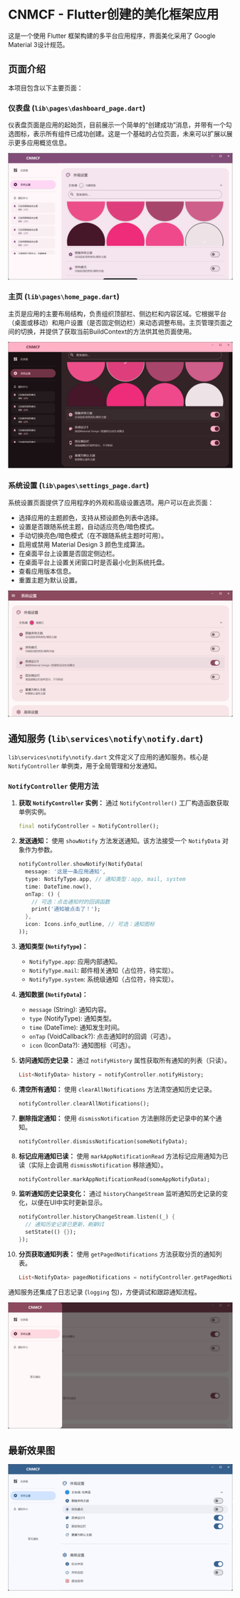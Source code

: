 # CNMCF - Flutter创建的美化框架应用

这是一个使用 Flutter 框架构建的多平台应用程序，界面美化采用了 Google Material 3设计规范。

## 页面介绍

本项目包含以下主要页面：

### 仪表盘 (`lib\pages\dashboard_page.dart`)

仪表盘页面是应用的起始页，目前展示一个简单的“创建成功”消息，并带有一个勾选图标，表示所有组件已成功创建。这是一个基础的占位页面，未来可以扩展以展示更多应用概览信息。

![仪表盘截图](assets/screenshots/Desktop_screenshot_1.png)

### 主页 (`lib\pages\home_page.dart`)

主页是应用的主要布局结构，负责组织顶部栏、侧边栏和内容区域。它根据平台（桌面或移动）和用户设置（是否固定侧边栏）来动态调整布局。主页管理页面之间的切换，并提供了获取当前BuildContext的方法供其他页面使用。

![主页布局截图](assets/screenshots/Desktop_screenshot_2.png)

### 系统设置 (`lib\pages\settings_page.dart`)

系统设置页面提供了应用程序的外观和高级设置选项。用户可以在此页面：

* 选择应用的主题颜色，支持从预设颜色列表中选择。
* 设置是否跟随系统主题，自动适应亮色/暗色模式。
* 手动切换亮色/暗色模式（在不跟随系统主题时可用）。
* 启用或禁用 Material Design 3 颜色生成算法。
* 在桌面平台上设置是否固定侧边栏。
* 在桌面平台上设置关闭窗口时是否最小化到系统托盘。
* 查看应用版本信息。
* 重置主题为默认设置。

![系统设置截图](assets/screenshots/Desktop_screenshot_3.png)

## 通知服务 (`lib\services\notify\notify.dart`)

`lib\services\notify\notify.dart` 文件定义了应用的通知服务。核心是 `NotifyController` 单例类，用于全局管理和分发通知。

### `NotifyController` 使用方法

1. **获取 `NotifyController` 实例：**
    通过 `NotifyController()` 工厂构造函数获取单例实例。

    ```dart
    final notifyController = NotifyController();
    ```

2. **发送通知：**
    使用 `showNotify` 方法发送通知。该方法接受一个 `NotifyData` 对象作为参数。

    ```dart
    notifyController.showNotify(NotifyData(
      message: '这是一条应用通知',
      type: NotifyType.app, // 通知类型：app, mail, system
      time: DateTime.now(),
      onTap: () {
        // 可选：点击通知时的回调函数
        print('通知被点击了！');
      },
      icon: Icons.info_outline, // 可选：通知图标
    ));
    ```

3. **通知类型 (`NotifyType`)：**
    * `NotifyType.app`: 应用内部通知。
    * `NotifyType.mail`: 邮件相关通知（占位符，待实现）。
    * `NotifyType.system`: 系统级通知（占位符，待实现）。

4. **通知数据 (`NotifyData`)：**
    * `message` (String): 通知内容。
    * `type` (NotifyType): 通知类型。
    * `time` (DateTime): 通知发生时间。
    * `onTap` (VoidCallback?): 点击通知时的回调（可选）。
    * `icon` (IconData?): 通知图标（可选）。

5. **访问通知历史记录：**
    通过 `notifyHistory` 属性获取所有通知的列表（只读）。

    ```dart
    List<NotifyData> history = notifyController.notifyHistory;
    ```

6. **清空所有通知：**
    使用 `clearAllNotifications` 方法清空通知历史记录。

    ```dart
    notifyController.clearAllNotifications();
    ```

7. **删除指定通知：**
    使用 `dismissNotification` 方法删除历史记录中的某个通知。

    ```dart
    notifyController.dismissNotification(someNotifyData);
    ```

8. **标记应用通知已读：**
    使用 `markAppNotificationRead` 方法标记应用通知为已读（实际上会调用 `dismissNotification` 移除通知）。

    ```dart
    notifyController.markAppNotificationRead(someAppNotifyData);
    ```

9. **监听通知历史记录变化：**
    通过 `historyChangeStream` 监听通知历史记录的变化，以便在UI中实时更新显示。

    ```dart
    notifyController.historyChangeStream.listen((_) {
      // 通知历史记录已更新，刷新UI
      setState(() {});
    });
    ```

10. **分页获取通知列表：**
    使用 `getPagedNotifications` 方法获取分页的通知列表。

    ```dart
    List<NotifyData> pagedNotifications = notifyController.getPagedNotifications(offset, limit);
    ```

通知服务还集成了日志记录 (`logging` 包)，方便调试和跟踪通知流程。

![通知服务截图](assets/screenshots/Desktop_screenshot_4.png)

## 最新效果图

![最新效果图](assets/screenshots/屏幕截图-2025-05-15-180611.png)
